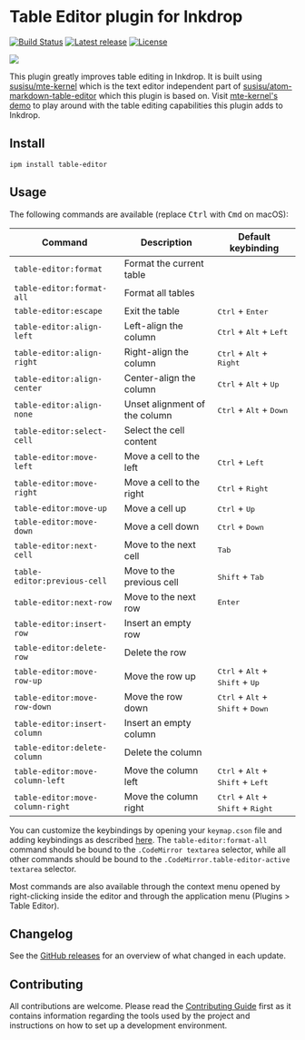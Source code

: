 # Table Editor plugin for Inkdrop

[![Build Status](https://dev.azure.com/jmerle/inkdrop-table-editor/_apis/build/status/Build?branchName=master)](https://dev.azure.com/jmerle/inkdrop-table-editor/_build/latest?definitionId=21&branchName=master)
[![Latest release](https://img.shields.io/github/v/release/jmerle/inkdrop-table-editor)](https://my.inkdrop.app/plugins/table-editor)
[![License](https://img.shields.io/github/license/jmerle/inkdrop-table-editor)](https://github.com/jmerle/inkdrop-table-editor/blob/master/LICENSE)

![](https://i.imgur.com/nH3d0sj.gif)

This plugin greatly improves table editing in Inkdrop. It is built using [susisu/mte-kernel](https://github.com/susisu/mte-kernel) which is the text editor independent part of [susisu/atom-markdown-table-editor](https://github.com/susisu/atom-markdown-table-editor) which this plugin is based on. Visit [mte-kernel's demo](https://susisu.github.io/mte-demo/) to play around with the table editing capabilities this plugin adds to Inkdrop.

## Install

```
ipm install table-editor
```

## Usage

The following commands are available (replace <kbd>Ctrl</kbd> with <kbd>Cmd</kbd> on macOS):

| Command                          | Description                   | Default keybinding                                                     |
| -------------------------------- | ----------------------------- | ---------------------------------------------------------------------- |
| `table-editor:format`            | Format the current table      |                                                                        |
| `table-editor:format-all`        | Format all tables             |                                                                        |
| `table-editor:escape`            | Exit the table                | <kbd>Ctrl</kbd> + <kbd>Enter</kbd>                                     |
| `table-editor:align-left`        | Left-align the column         | <kbd>Ctrl</kbd> + <kbd>Alt</kbd> + <kbd>Left</kbd>                     |
| `table-editor:align-right`       | Right-align the column        | <kbd>Ctrl</kbd> + <kbd>Alt</kbd> + <kbd>Right</kbd>                    |
| `table-editor:align-center`      | Center-align the column       | <kbd>Ctrl</kbd> + <kbd>Alt</kbd> + <kbd>Up</kbd>                       |
| `table-editor:align-none`        | Unset alignment of the column | <kbd>Ctrl</kbd> + <kbd>Alt</kbd> + <kbd>Down</kbd>                     |
| `table-editor:select-cell`       | Select the cell content       |                                                                        |
| `table-editor:move-left`         | Move a cell to the left       | <kbd>Ctrl</kbd> + <kbd>Left</kbd>                                      |
| `table-editor:move-right`        | Move a cell to the right      | <kbd>Ctrl</kbd> + <kbd>Right</kbd>                                     |
| `table-editor:move-up`           | Move a cell up                | <kbd>Ctrl</kbd> + <kbd>Up</kbd>                                        |
| `table-editor:move-down`         | Move a cell down              | <kbd>Ctrl</kbd> + <kbd>Down</kbd>                                      |
| `table-editor:next-cell`         | Move to the next cell         | <kbd>Tab</kbd>                                                         |
| `table-editor:previous-cell`     | Move to the previous cell     | <kbd>Shift</kbd> + <kbd>Tab</kbd>                                      |
| `table-editor:next-row`          | Move to the next row          | <kbd>Enter</kbd>                                                       |
| `table-editor:insert-row`        | Insert an empty row           |                                                                        |
| `table-editor:delete-row`        | Delete the row                |                                                                        |
| `table-editor:move-row-up`       | Move the row up               | <kbd>Ctrl</kbd> + <kbd>Alt</kbd> + <kbd>Shift</kbd> + <kbd>Up</kbd>    |
| `table-editor:move-row-down`     | Move the row down             | <kbd>Ctrl</kbd> + <kbd>Alt</kbd> + <kbd>Shift</kbd> + <kbd>Down</kbd>  |
| `table-editor:insert-column`     | Insert an empty column        |                                                                        |
| `table-editor:delete-column`     | Delete the column             |                                                                        |
| `table-editor:move-column-left`  | Move the column left          | <kbd>Ctrl</kbd> + <kbd>Alt</kbd> + <kbd>Shift</kbd> + <kbd>Left</kbd>  |
| `table-editor:move-column-right` | Move the column right         | <kbd>Ctrl</kbd> + <kbd>Alt</kbd> + <kbd>Shift</kbd> + <kbd>Right</kbd> |

You can customize the keybindings by opening your `keymap.cson` file and adding keybindings as described [here](https://docs.inkdrop.app/manual/customizing-keybindings). The `table-editor:format-all` command should be bound to the `.CodeMirror textarea` selector, while all other commands should be bound to the `.CodeMirror.table-editor-active textarea` selector.

Most commands are also available through the context menu opened by right-clicking inside the editor and through the application menu (Plugins > Table Editor).

## Changelog

See the [GitHub releases](https://github.com/jmerle/inkdrop-table-editor/releases) for an overview of what changed in each update.

## Contributing

All contributions are welcome. Please read the [Contributing Guide](https://github.com/jmerle/inkdrop-table-editor/blob/master/CONTRIBUTING.md) first as it contains information regarding the tools used by the project and instructions on how to set up a development environment.
